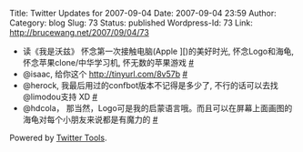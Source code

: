 Title: Twitter Updates for 2007-09-04
Date: 2007-09-04 23:59
Author:  
Category: blog
Slug: 73
Status: published
Wordpress-Id: 73
Link: http://brucewang.net/2007/09/04/73

-   读《我是沃兹》 怀念第一次接触电脑(Apple ][)的美好时光,
    怀念Logo和海龟, 怀念苹果clone/中华学习机, 怀无数的苹果游戏
    [\#](http://twitter.com/number5/statuses/245877642)
-   @isaac, 给你这个 <http://tinyurl.com/8v57b>
    [\#](http://twitter.com/number5/statuses/245879972)
-   @herock, 我最后用过的confbot版本不记得是多少了, 不行的话可以去找
    @limodou支持 XD [\#](http://twitter.com/number5/statuses/245958042)
-   @hdcola，
    那当然，Logo可是我的启蒙语言哦。而且可以在屏幕上面画图的海龟对每个小朋友来说都是有魔力的
    [\#](http://twitter.com/number5/statuses/245972272)

Powered by [Twitter Tools](http://alexking.org/projects/wordpress).
